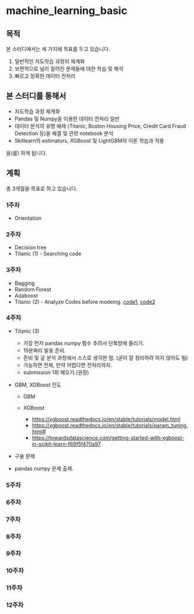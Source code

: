 # machine_learning_basic

## 목적
본 스터디에서는 세 가지에 목표를 두고 있습니다.

1. 일반적인 지도학습 과정의 체계화
2. 보편적으로 널리 알려진 문제들에 대한 학습 및 해석
3. 빠르고 정확한 데이터 전처리

## 본 스터디를 통해서

- 지도학습 과정 체계화
- Pandas 및 Numpy을 이용한 데이터 전처리 일반
- 데이터 분석의 유명 예제 (Titanic, Boston Housing Price, Credit Card Fraud Detection 등)을 해결 및 관련 notebook 분석
- Skitlearn의 estimators, XGBoost 및 LightGBM의 이론 학습과 적용

을(를) 하게 됩니다.

## 계획

총 3개월을 목표로 하고 있습니다. 

### 1주차
- Orientation
### 2주차
- Decision tree
- Titanic (1) - Searching code
### 3주차
- Bagging
- Random Forest
- Adaboost
- Titanic (2) - Analyze Codes before modeing. [code1](https://www.kaggle.com/gunesevitan/titanic-advanced-feature-engineering-tutorial/notebook), [code2](https://www.kaggle.com/yassineghouzam/titanic-top-4-with-ensemble-modeling/notebook)
### 4주차
- Titanic (3)
	- 가장 먼저 pandas numpy 함수 추려서 단톡방에 올리기.
	- 15분짜리 발표 준비.
	- 준비 및 글 분석 과정에서 스스로 생각한 점. (굳이 잘 정리하려 하지 않아도 됨)
	- 가능하면 전체, 만약 어렵다면 전처리까지.
	- submission 1회 해오기.(권장)

- GBM, XGBoost 진도
    - GBM
    - XGBoost
    
      - https://xgboost.readthedocs.io/en/stable/tutorials/model.html
      - https://xgboost.readthedocs.io/en/stable/tutorials/param_tuning.html#
      - https://towardsdatascience.com/getting-started-with-xgboost-in-scikit-learn-f69f5f470a97
- 구술 문제 
- pandas numpy 문제 출제.

### 5주차
### 6주차
### 7주차
### 8주차
### 9주차
### 10주차
### 11주차
### 12주차









